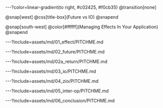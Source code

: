 ---?color=linear-gradient(to right, #c02425, #f0cb35)
@transition[none]

@snap[west]
@css[title-box](Future vs IO)
@snapend

@snap[south-west]
@color[#ffffff](Managing Effects In Your Application)
@snapend

---?include=assets/md/01_effect/PITCHME.md

---?include=assets/md/02_future/PITCHME.md

---?include=assets/md/02a_return/PITCHME.md

---?include=assets/md/03_io/PITCHME.md

---?include=assets/md/04_zio/PITCHME.md

---?include=assets/md/05_inter-op/PITCHME.md

---?include=assets/md/06_conclusion/PITCHME.md


